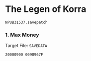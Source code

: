 #  The Legen of Korra 

`NPUB31537.savepatch`

### 1. Max Money

Target File: `SAVEDATA`

```
20000900 0098967F
```

